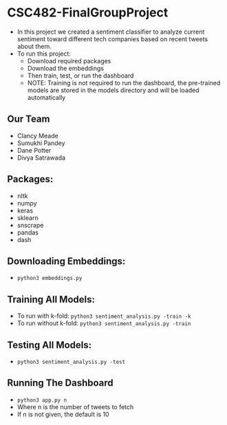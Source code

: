# CSC482-FinalGroupProject
- In this project we created a sentiment classifier to analyze current sentiment toward different tech companies based on recent tweets about them. 
- To run this project: 
    - Download required packages 
    - Download the embeddings 
    - Then train, test, or run the dashboard
    - NOTE: Training is not required to run the dashboard, the pre-trained models are stored in the models directory and will be loaded automatically 

## Our Team
- Clancy Meade 
- Sumukhi Pandey 
- Dane Potter 
- Divya Satrawada

## Packages: 
- nltk
- numpy 
- keras 
- sklearn 
- snscrape 
- pandas 
- dash 

## Downloading Embeddings: 
- `python3 embeddings.py`

## Training All Models: 
- To run with k-fold: 
`python3 sentiment_analysis.py -train -k`
- To run without k-fold: 
`python3 sentiment_analysis.py -train`

## Testing All Models: 
- `python3 sentiment_analysis.py -test`

## Running The Dashboard
- `python3 app.py n`
- Where n is the number of tweets to fetch
- If n is not given, the default is 10
